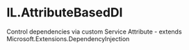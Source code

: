 # IL.AttributeBasedDI
Control dependencies via custom Service Attribute - extends Microsoft.Extensions.DependencyInjection
